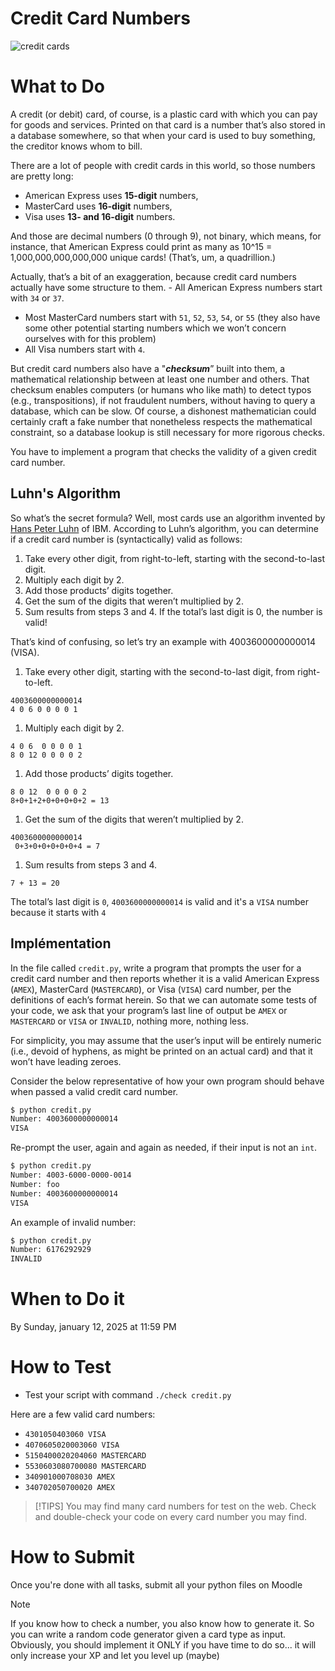 # Credit Card Numbers

![credit cards](https://live.staticflickr.com/3372/3518120757_6f6d723b0e_n.jpg)

# What to Do

A credit (or debit) card, of course, is a plastic card with which you can pay for goods and services. Printed on that card is a number that’s also stored in a database somewhere, so that when your card is used to buy something, the creditor knows whom to bill. 

There are a lot of people with credit cards in this world, so those numbers are pretty long: 
- American Express uses **15-digit** numbers, 
- MasterCard uses **16-digit** numbers, 
- Visa uses **13- and 16-digit** numbers. 

And those are decimal numbers (0 through 9), not binary, which means, for instance, that American Express could print as many as 10^15 = 1,000,000,000,000,000 unique cards! (That’s, um, a quadrillion.)

Actually, that’s a bit of an exaggeration, because credit card numbers actually have some structure to them. - All American Express numbers start with `34` or `37`.
- Most MasterCard numbers start with `51`, `52`, `53`, `54`, or `55` (they also have some other potential starting numbers which we won’t concern ourselves with for this problem)
- All Visa numbers start with `4`.

But credit card numbers also have a "***checksum***” built into them, a mathematical relationship between at least one number and others. That checksum enables computers (or humans who like math) to detect typos (e.g., transpositions), if not fraudulent numbers, without having to query a database, which can be slow. Of course, a dishonest mathematician could certainly craft a fake number that nonetheless respects the mathematical constraint, so a database lookup is still necessary for more rigorous checks.

You have to implement a program that checks the validity of a given credit card number.

## Luhn's Algorithm

So what’s the secret formula? Well, most cards use an algorithm invented by [Hans Peter Luhn](https://en.wikipedia.org/wiki/Hans_Peter_Luhn) of IBM. According to Luhn’s algorithm, you can determine if a credit card number is (syntactically) valid as follows:
1. Take every other digit, from right-to-left, starting with the second-to-last digit.
2. Multiply each digit by 2.
3. Add those products’ digits together.
4. Get the sum of the digits that weren’t multiplied by 2.
5. Sum results from steps 3 and 4. If the total’s last digit is 0, the number is valid!

That’s kind of confusing, so let’s try an example with 4003600000000014 (VISA).
1. Take every other digit, starting with the second-to-last digit, from right-to-left.
```
4003600000000014
4 0 6 0 0 0 0 1
```
1. Multiply each digit by 2.
```
4 0 6  0 0 0 0 1
8 0 12 0 0 0 0 2
```
1. Add those products’ digits together.
```
8 0 12  0 0 0 0 2
8+0+1+2+0+0+0+0+2 = 13
```
1. Get the sum of the digits that weren’t multiplied by 2.
```
4003600000000014
 0+3+0+0+0+0+0+4 = 7
```
1. Sum results from steps 3 and 4. 
```
7 + 13 = 20
```
The total’s last digit is `0`, `4003600000000014` is valid and it's a `VISA` number
because it starts with `4`

## Implémentation

In the file called `credit.py`, write a program that prompts the user for a credit card number and then reports whether it is a valid American Express (`AMEX`), MasterCard (`MASTERCARD`), or Visa (`VISA`) card number, per the definitions of each’s format herein. So that we can automate some tests of your code, we ask that your program’s last line of output be `AMEX` or `MASTERCARD` or `VISA` or `INVALID`, nothing more, nothing less. 

For simplicity, you may assume that the user’s input will be entirely numeric (i.e., devoid of hyphens, as might be printed on an actual card) and that it won’t have leading zeroes.

Consider the below representative of how your own program should behave when passed a valid credit card number.

```bash
$ python credit.py
Number: 4003600000000014
VISA
```
Re-prompt the user, again and again as needed, if their input is not an `int`. 
```bash
$ python credit.py
Number: 4003-6000-0000-0014
Number: foo
Number: 4003600000000014
VISA
```

An example of invalid number:
```bash
$ python credit.py
Number: 6176292929
INVALID
````

# When to Do it

By Sunday, january 12, 2025 at 11:59 PM

# How to Test

- Test your script with command `./check credit.py`

Here are a few valid card numbers:
- `4301050403060 VISA`
- `4070605020003060 VISA`
- `5150400020204060 MASTERCARD`
- `5530603080700080 MASTERCARD`
- `340901000708030 AMEX`
- `340702050700020 AMEX`

> [!TIPS]
> You may find many card numbers for test on the web.
> Check and double-check your code on every card number you may find.

# How to Submit

Once you're done with all tasks, submit all your python files on Moodle

> [!NOTE]
> If you know how to check a number, you also know how to generate it. 
> So you can write a random code generator given a card type as input. 
> Obviously, you should implement it ONLY if you have time to do so... 
> it will only increase your XP and let you level up (maybe)
